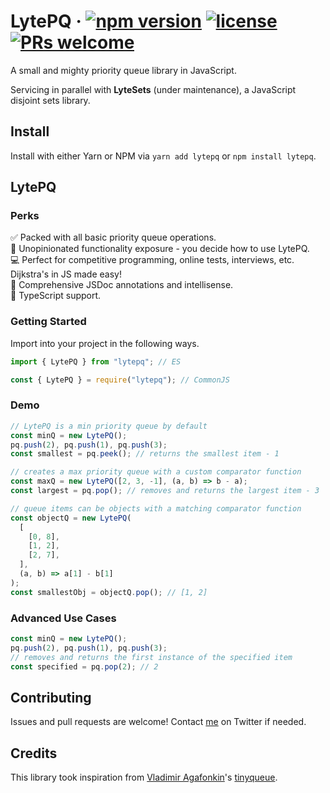 # LytePQ &middot; [![npm version](https://badge.fury.io/js/lytepq.svg)](https://badge.fury.io/js/lytepq) [![license](https://img.shields.io/github/license/robertzhidealx/lytepq)](https://github.com/robertzhidealx/lytepq/blob/main/LICENSE) [![PRs welcome](https://img.shields.io/badge/PRs-welcome-cyan)](https://github.com/robertzhidealx/lytepq/pulls)

A small and mighty priority queue library in JavaScript.

Servicing in parallel with **LyteSets** (under maintenance), a JavaScript disjoint sets library.

## Install

Install with either Yarn or NPM via `yarn add lytepq` or `npm install lytepq`.

## LytePQ

### Perks

✅ Packed with all basic priority queue operations.<br />
🚀 Unopinionated functionality exposure - you decide how to use LytePQ.<br />
💻 Perfect for competitive programming, online tests, interviews, etc. Dijkstra's in JS made easy!<br />
📔 Comprehensive JSDoc annotations and intellisense.<br />
🔭 TypeScript support.

### Getting Started

Import into your project in the following ways.

```js
import { LytePQ } from "lytepq"; // ES

const { LytePQ } = require("lytepq"); // CommonJS
```

### Demo

```js
// LytePQ is a min priority queue by default
const minQ = new LytePQ();
pq.push(2), pq.push(1), pq.push(3);
const smallest = pq.peek(); // returns the smallest item - 1

// creates a max priority queue with a custom comparator function
const maxQ = new LytePQ([2, 3, -1], (a, b) => b - a);
const largest = pq.pop(); // removes and returns the largest item - 3

// queue items can be objects with a matching comparator function
const objectQ = new LytePQ(
  [
    [0, 8],
    [1, 2],
    [2, 7],
  ],
  (a, b) => a[1] - b[1]
);
const smallestObj = objectQ.pop(); // [1, 2]
```

### Advanced Use Cases

```js
const minQ = new LytePQ();
pq.push(2), pq.push(1), pq.push(3);
// removes and returns the first instance of the specified item
const specified = pq.pop(2); // 2
```

<!-- ## LyteSets

### Perks

✅ Packed with all basic disjoint-set operations.<br />
🚀 Two implementations to choose from: array-based or tree-based (under development).<br />
💻 Perfect for competitive programming, online tests, interviews, etc. Core codebase contains as few as 20 lines of code.<br />
📔 Comprehensive JSDoc annotations and intellisense.<br />
🔭 TypeScript support.

### Getting Started

```js
import { LyteSets } from "lytepq"; // ES

const { LyteSets } = require("lytepq"); // CommonJS
```

### Demo

```js
const sets = new LyteSets(10);

sets.union(2, 10);
sets.union(5, 2);

// true
const isConnected = sets.query(2, 10) && sets.query(2, 5) && sets.query(5, 10);
``` -->

## Contributing

Issues and pull requests are welcome! Contact [me](https://twitter.com/Robert54161541) on Twitter if needed.

## Credits

This library took inspiration from [Vladimir Agafonkin](https://github.com/mourner)'s [tinyqueue](https://github.com/mourner/tinyqueue).
